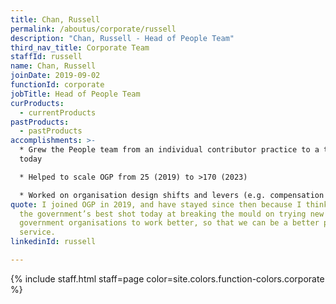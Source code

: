 ```yaml
---
title: Chan, Russell
permalink: /aboutus/corporate/russell
description: "Chan, Russell - Head of People Team"
third_nav_title: Corporate Team
staffId: russell
name: Chan, Russell
joinDate: 2019-09-02
functionId: corporate
jobTitle: Head of People Team
curProducts:
  - currentProducts
pastProducts:
  - pastProducts
accomplishments: >-
  * Grew the People team from an individual contributor practice to a team of 4
  today

  * Helped to scale OGP from 25 (2019) to >170 (2023)

  * Worked on organisation design shifts and levers (e.g. compensation schemes, performance management, management practices, resource allocation) to adapt to OGP's shifting organisation size and context
quote: I joined OGP in 2019, and have stayed since then because I think it is
  the government’s best shot today at breaking the mould on trying new ways for
  government organisations to work better, so that we can be a better public
  service.
linkedinId: russell

---
```


{% include staff.html staff=page color=site.colors.function-colors.corporate %}
